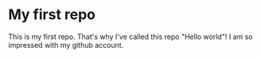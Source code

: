 # My first repo
This is my first repo. That's why I've called this repo "Hello world"!
 I am so impressed with my github account.
